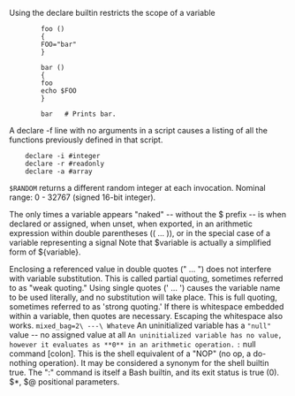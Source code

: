 Using the declare builtin restricts the scope of a variable
```
        foo ()
        {
        FOO="bar"
        }

        bar ()
        {
        foo
        echo $FOO
        }

        bar   # Prints bar.

```
A declare -f line with no arguments in a script causes a listing of all the functions previously defined in that script.

```
    declare -i #integer
    declare -r #readonly
    declare -a #array

```
`$RANDOM` returns a different random integer at each invocation.
    Nominal range: 0 - 32767 (signed 16-bit integer).

The only times a variable appears "naked" -- without the $ prefix -- is when declared or assigned, when unset, when exported, in an arithmetic expression within double parentheses (( ... )), or in the special case of a variable representing a signal 
Note that $variable is actually a simplified form of ${variable}.

Enclosing a referenced value in double quotes (" ... ") does not interfere with variable substitution. This is called partial quoting, sometimes referred to as "weak quoting." Using single quotes (' ... ') causes the variable name to be used literally, and no substitution will take place. This is full quoting, sometimes referred to as 'strong quoting.' 
If there is whitespace embedded within a variable,  then quotes are necessary.  Escaping the whitespace also works.
```mixed_bag=2\ ---\ Whateve```
An uninitialized variable has a `"null"` value -- no assigned value at all
`An uninitialized variable has no value, however it evaluates as **0** in an arithmetic operation.`
`:` null command [colon]. This is the shell equivalent of a "NOP" (no op, a do-nothing operation). It may be considered a synonym for the shell builtin true. The ":" command is itself a Bash builtin, and its exit status is true (0).
$*, $@ positional parameters.
